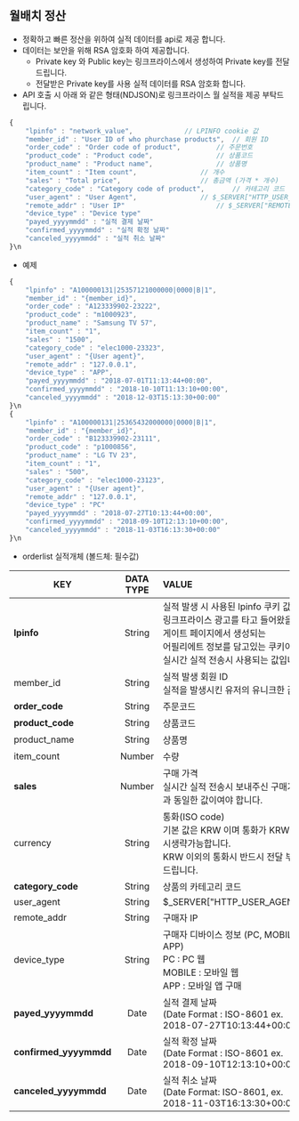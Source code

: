 ## 월배치 정산

* 정확하고 빠른 정산을 위하여 실적 데이터를 api로 제공 합니다.
* 데이터는 보안을 위해 RSA 암호화 하여 제공합니다.
  * Private key 와 Public key는 링크프라이스에서 생성하여 Private key를 전달드립니다.
  * 전달받은 Private key를 사용 실적 데이터를 RSA 암호화 합니다. 
* API 호출 시 아래 와 같은 형태(NDJSON)로 링크프라이스 월 실적을 제공 부탁드립니다. 


```javascript
{
    "lpinfo" : "network_value",				// LPINFO cookie 값
    "member_id" : "User ID of who phurchase products",	// 회원 ID
    "order_code" : "Order code of product",			// 주문번호
    "product_code" : "Product code",				// 상품코드
    "product_name" : "Product name",				// 상품명
    "item_count" : "Item count",				// 개수
    "sales" : "Total price",					// 총금액 (가격 * 개수)
    "category_code" : "Category code of product",		// 카테고리 코드
    "user_agent" : "User Agent",				// $_SERVER["HTTP_USER_AGENT"]
    "remote_addr" : "User IP"				        // $_SERVER["REMOTE_ADDR"]
    "device_type" : "Device type"		       
    "payed_yyyymmdd" : "실적 결제 날짜"		       
    "confirmed_yyyymmdd" : "실적 확정 날짜"		       
    "canceled_yyyymmdd" : "실적 취소 날짜"		       
}\n
```
* 예제 

```javascript
{
    "lpinfo" : "A100000131|25357121000000|0000|B|1",        
    "member_id" : "{member_id}",	       
    "order_code" : "A123339902-23222",        
    "product_code" : "m1000923",        
    "product_name" : "Samsung TV 57",        
    "item_count" : "1",        
    "sales" : "1500",        
    "category_code" : "elec1000-23323",        
    "user_agent" : "{User agent}",	       
    "remote_addr" : "127.0.0.1",
    "device_type" : "APP",	       
    "payed_yyyymmdd" : "2018-07-01T11:13:44+00:00", 		       
    "confirmed_yyyymmdd" : "2018-10-10T11:13:10+00:00", 		       
    "canceled_yyyymmdd" : "2018-12-03T15:13:30+00:00"		       
}\n
{
    "lpinfo" : "A100000131|25365432000000|0000|B|1",        
    "member_id" : "{member_id}",	       
    "order_code" : "B123339902-23111",        
    "product_code" : "p1000856",        
    "product_name" : "LG TV 23",        
    "item_count" : "1",        
    "sales" : "500",        
    "category_code" : "elec1000-23123",        
    "user_agent" : "{User agent}",	       
    "remote_addr" : "127.0.0.1",
    "device_type" : "PC"	       
    "payed_yyyymmdd" : "2018-07-27T10:13:44+00:00", 		       
    "confirmed_yyyymmdd" : "2018-09-10T12:13:10+00:00", 		       
    "canceled_yyyymmdd" : "2018-11-03T16:13:30+00:00"		       
}\n

```

* orderlist 실적개체  (볼드체: 필수값)


|        KEY        | DATA TYPE | VALUE                                                        |
| ----------------- | :-------: | :----------------------------------------------------------- |
|    **lpinfo**     |  String   | 실적 발생 시 사용된 lpinfo 쿠키 값<br />링크프라이스 광고를 타고 들어왔을때  게이트 페이지에서 생성되는 <br />어필리에트 정보를 담고있는 쿠키이며 실시간 실적 전송시 사용되는 값입니다. |
|     member_id     |  String   | 실적 발생 회원 ID<br />실적을 발생시킨 유저의 유니크한 값    |
|  **order_code**   |  String   | 주문코드                                                     |
| **product_code**  |  String   | 상품코드                                                     |
|   product_name    |  String   | 상품명                                                       |
|    item_count     |  Number   | 수량                                                         |
|     **sales**     |  Number   | 구매 가격<br />실시간  실적 전송시 보내주신 구매가격과 동일한 값이여야 합니다. |
|     currency      |  String   | 통화(ISO code)<br />기본 값은 KRW 이며 통화가 KRW 일시생략가능합니다.<br />KRW 이외의 통화시 반드시 전달 부탁드립니다. |
| **category_code** |  String   | 상품의 카테고리 코드                                         |
|    user_agent     |  String   | $_SERVER["HTTP_USER_AGENT"]                                  |
|    remote_addr    |  String   | 구매자 IP                                                    |
|    device_type     |  String   | 구매자 디바이스 정보 (PC, MOBILE, APP)<br />PC : PC 웹<br />MOBILE : 모바일 웹<br />APP : 모바일 앱 구매 |
|   **payed_yyyymmdd**    |  Date | 실적 결제 날짜 <br />(Date Format : ISO-8601 ex.  2018-07-27T10:13:44+00:00) |
|   **confirmed_yyyymmdd**    | Date | 실적 확정 날짜<br />(Date Format : ISO-8601 ex.  2018-09-10T12:13:10+00:00) |
|   **canceled_yyyymmdd**    | Date | 실적 취소 날짜<br />(Date Format: ISO-8601, ex.  2018-11-03T16:13:30+00:00) |

